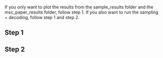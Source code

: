 If you only want to plot the results from the sample_results folder and the msc_paper_results folder, follow step 1. 
If you also want to run the sampling + decoding, follow step 1 and step 2.

## Step 1


## Step 2

